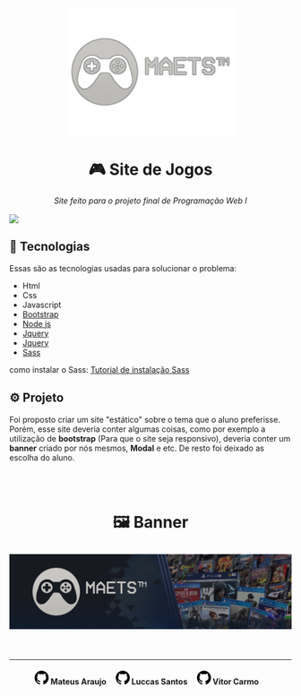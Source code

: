 <p align="center">    
<img align="center" src="readme/logo.png" width="300px"/>
</p>
    
<h1 align="center">    
     🎮 Site de Jogos  
</h1>



<p align="center"><i>Site feito para o projeto final de Programação Web I</i></p>

<img align="center" src="readme/tela.gif"/>

<h2> 🚀 Tecnologias </h2>
Essas são as tecnologias usadas para solucionar o problema:

<ul>
    <li>Html</li>
    <li>Css</li>
    <li>Javascript</li>
    <li><a href="https://getbootstrap.com">Bootstrap</a></li>
    <li><a href="https://nodejs.org/en/">Node js</a></li>
    <li><a href="https://jquery.com">Jquery</a></li>
    <li><a href="https://cdnjs.cloudflare.com/ajax/libs/popper.js/1.11.0/umd/popper.min.js">Jquery</a></li>
    <li><a href="https://sass-lang.com/">Sass</a></li>
</ul>

como instalar o Sass: <a href="Tutorial%20instalação%20SAS.txt">Tutorial de instalação Sass</a>

<h2> ⚙️ Projeto </h2>
<p>
Foi proposto criar um site "estático" sobre o tema que o aluno preferisse. Porém, esse site deveria conter algumas coisas, como por exemplo a utilização de <b>bootstrap</b> (Para que o site seja responsivo), deveria conter um <b>banner</b> criado por nós mesmos, <b>Modal</b> e etc. De resto foi deixado as escolha do aluno.
</p>
<br><br>

<h1 align="center" > 🖼 Banner </h1>
<h2 align="center">
<img src="imgs/banner.jpg"/>
</h3>




<br>



<hr>


<h4 align="center">
<a href="https://github.com/mateusmxd"><img src="imgs/github.png" "/></a> </img>
Mateus Araujo &nbsp;&nbsp;&nbsp;
<a href="https://github.com/Luccas-Santos"><img src="imgs/github.png" "/></a> </img>
Luccas Santos &nbsp;&nbsp;&nbsp;
<a href="https://github.com/Vitor-Carmo"><img src="imgs/github.png" "/></a> </img>
Vitor Carmo &nbsp;&nbsp;&nbsp;
</h4>
